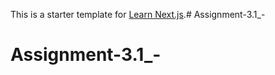 This is a starter template for [Learn Next.js](https://nextjs.org/learn).# Assignment-3.1_-
# Assignment-3.1_-
